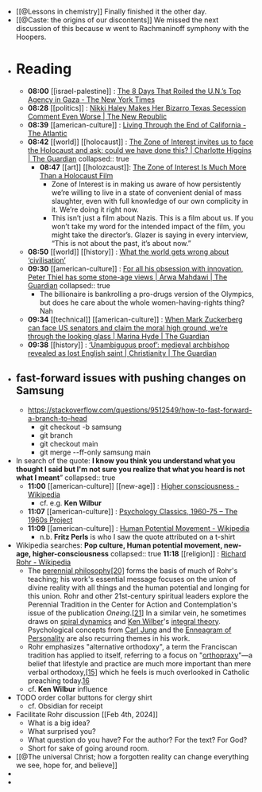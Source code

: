 - [[@Lessons in chemistry]] Finally finished it the other day.
- [[@Caste: the origins of our discontents]] We missed the next discussion of this because w went  to Rachmaninoff symphony with the Hoopers.
- # Reading
	- **08:00** [[israel-palestine]] :  [The 8 Days That Roiled the U.N.’s Top Agency in Gaza - The New York Times](https://www.nytimes.com/2024/02/03/world/middleeast/united-nations-gaza-unrwa.html?utm_source=newsshowcase&utm_medium=gnews&utm_campaign=CDAQyJmRlbTf0P0HGOrx39mCrZjYmgEqDwgAKgcICjCO64oDMJavPA&utm_content=rundown&gaa_at=la&gaa_n=AZsHK_kDKsT-sgtlcViqKBqBp2Tq282wSjiuHjwxU9wCvhi2tA_r_VFyMWKC0yjT9d0HzHhMS1GqI8UWnu2sRCZvCbqr&gaa_ts=65be4638&gaa_sig=hnJa_1lGCoHko9b2sq_ZVHeGucDffAcxoeC8Itjeq7T1zERpJrNoOGzcCYHkbVc1-3KJBtUkRZPNykL5T7Z1cg%3D%3D)
	- **08:28** [[politics]] :  [Nikki Haley Makes Her Bizarro Texas Secession Comment Even Worse | The New Republic](https://newrepublic.com/post/178708/nikki-haley-bizarre-texas-secede-comment)
	- **08:39** [[american-culture]] :  [Living Through the End of California - The Atlantic](https://www.theatlantic.com/books/archive/2024/02/manjula-martin-the-last-fire-season-california-climate-change/677328/)
	- **08:42** [[world]] [[holocaust]] :  [The Zone of Interest invites us to face the Holocaust and ask: could we have done this? | Charlotte Higgins | The Guardian](https://www.theguardian.com/commentisfree/2024/feb/03/zone-of-interest-holocaust-auschwitz-banality-evil)
	  collapsed:: true
		- **08:47** [[art]] [[holozcaust]]:  [The Zone of Interest Is Much More Than a Holocaust Film](https://jacobin.com/2024/02/zone-of-interest-holocaust-film)
			- Zone of Interest is in making us aware of how persistently we’re willing to live in a state of convenient denial of mass slaughter, even with full knowledge of our own complicity in it. We’re doing it right now.
			- This isn’t just a film about Nazis. This is a film about us.
			  If you won’t take my word for the intended impact of the film, you might take the director’s. Glazer is saying in every interview, “This is not about the past, it’s about now.”
	- **08:50** [[world]] [[history]] :  [What the world gets wrong about ‘civilisation’](https://www.ft.com/content/bb445b57-22e1-4e97-8d3f-f875d21f7877)
	- **09:30** [[american-culture]] :  [For all his obsession with innovation, Peter Thiel has some stone-age views | Arwa Mahdawi | The Guardian](https://www.theguardian.com/commentisfree/2024/feb/03/peter-thiel-steroid-olympics-enhanced-games-patriarchy)
	  collapsed:: true
		- The billionaire is bankrolling a pro-drugs version of the Olympics, but does he care about the whole women-having-rights thing? Nah
	- **09:34** [[technical]] [[american-culture]] :  [When Mark Zuckerberg can face US senators and claim the moral high ground, we’re through the looking glass | Marina Hyde | The Guardian](https://www.theguardian.com/commentisfree/2024/feb/02/mark-zuckerberg-meta-big-tech-washington)
	- **09:38** [[history]] :  [‘Unambiguous proof’: medieval archbishop revealed as lost English saint | Christianity | The Guardian](https://www.theguardian.com/world/2024/feb/03/unambiguous-proof-medieval-archbishop-revealed-as-lost-english-saint)
- ## fast-forward issues with pushing changes on Samsung
	- https://stackoverflow.com/questions/9512549/how-to-fast-forward-a-branch-to-head
		- git checkout -b samsung
		- git branch
		- git checkout main
		- git merge --ff-only samsung main
- In search of the quote: **I know you think you understand what you thought I said but I'm not sure you realize that what you heard is not what I meant**”
  collapsed:: true
	- **11:00** [[american-culture]] [[new-age]] :  [Higher consciousness - Wikipedia](https://en.wikipedia.org/wiki/Higher_consciousness)
		- cf. e.g. **Ken Wilbur**
	- **11:07** [[american-culture]] :  [Psychology Classics, 1960-75 – The 1960s Project](https://www.the1960sproject.com/sciences/psychology-psychiatry/psychology-classics-1960-75/)
	- **11:09** [[american-culture]] :  [Human Potential Movement - Wikipedia](https://en.wikipedia.org/wiki/Human_Potential_Movement)
		- n.b. **Fritz Perls** is who I saw the quote attributed on a t-shirt
- Wikipedia searches: **Pop culture, Human potential movement, new-age, higher-consciousness**
  collapsed:: true
  **11:18** [[religion]] :  [Richard Rohr - Wikipedia](https://en.wikipedia.org/wiki/Richard_Rohr)
	- The [perennial philosophy](https://en.m.wikipedia.org/wiki/Perennial_philosophy)[[20]](https://en.m.wikipedia.org/wiki/Richard_Rohr#cite_note-20) forms the basis of much of Rohr's teaching; his work's essential message focuses on the union of divine reality with all things and the human potential and longing for this union. Rohr and other 21st-century spiritual leaders explore the Perennial Tradition in the Center for Action and Contemplation's issue of the publication *Oneing*.[[21]](https://en.m.wikipedia.org/wiki/Richard_Rohr#cite_note-Holcomb_2017_p._175-21) In a similar vein, he sometimes draws on [spiral dynamics](https://en.m.wikipedia.org/wiki/Spiral_dynamics) and [Ken Wilber](https://en.m.wikipedia.org/wiki/Ken_Wilber)'s [integral theory](https://en.m.wikipedia.org/wiki/Integral_theory_(Ken_Wilber)). Psychological concepts from [Carl Jung](https://en.m.wikipedia.org/wiki/Carl_Jung) and the [Enneagram of Personality](https://en.m.wikipedia.org/wiki/Enneagram_of_Personality) are also recurring themes in his work.
	- Rohr emphasizes "alternative orthodoxy", a term the Franciscan tradition has applied to itself, referring to a focus on "[orthopraxy](https://en.m.wikipedia.org/wiki/Orthopraxy)"—a belief that lifestyle and practice are much more important than mere verbal orthodoxy,[[15]](https://en.m.wikipedia.org/wiki/Richard_Rohr#cite_note-15) which he feels is much overlooked in Catholic preaching today.[16](https://en.m.wikipedia.org/wiki/Richard_Rohr#cite_note-16)
	- cf. **Ken Wilbur** influence
- TODO order collar buttons for clergy shirt
	- cf. Obsidian for receipt
- Facilitate Rohr discussion [[Feb 4th, 2024]]
	- What is a big idea?
	- What surprised you?
	- What question do you have? For the author? For the text? For God?
	- Short for sake of going around room.
- [[@The universal Christ; how a forgotten reality can change everything we see, hope for, and believe]]
-
-